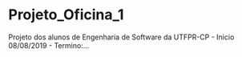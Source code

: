 # Projeto_Oficina_1
Projeto dos alunos de Engenharia de Software da UTFPR-CP - Inicio 08/08/2019 - Termino:...
